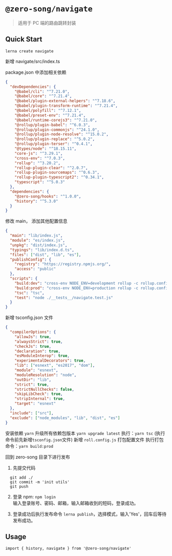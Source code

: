 # `@zero-song/navigate`

> 适用于 PC 端的路由跳转封装

## Quick Start

```
lerna create navigate
```

新增 navigate/src/index.ts

package.json 中添加相关依赖

```json
{
  "devDependencies": {
    "@babel/cli": "^7.21.0",
    "@babel/core": "^7.21.4",
    "@babel/plugin-external-helpers": "^7.18.6",
    "@babel/plugin-transform-runtime": "^7.21.4",
    "@babel/polyfill": "^7.12.1",
    "@babel/preset-env": "^7.21.4",
    "@babel/runtime-corejs3": "^7.21.0",
    "@rollup/plugin-babel": "^6.0.3",
    "@rollup/plugin-commonjs": "^24.1.0",
    "@rollup/plugin-node-resolve": "^15.0.2",
    "@rollup/plugin-replace": "^5.0.2",
    "@rollup/plugin-terser": "^0.4.1",
    "@types/node": "^18.15.11",
    "core-js": "^3.29.1",
    "cross-env": "^7.0.3",
    "rollup": "^3.20.2",
    "rollup-plugin-clear": "^2.0.7",
    "rollup-plugin-sourcemaps": "^0.6.3",
    "rollup-plugin-typescript2": "^0.34.1",
    "typescript": "^5.0.3"
  },
  "dependencies": {
    "@zero-song/hooks": "^1.0.0",
    "history": "^5.3.0"
  }
}
```

修改 main， 添加其他配置信息

```json
{
  "main": "lib/index.js",
  "module": "es/index.js",
  "unpkg": "dist/index.js",
  "typings": "lib/index.d.ts",
  "files": ["dist", "lib", "es"],
  "publishConfig": {
    "registry": "https://registry.npmjs.org/",
    "access": "public"
  },
  "scripts": {
    "build:dev": "cross-env NODE_ENV=development rollup -c rollup.config.js --bundleConfigAsCjs ",
    "build:prod": "cross-env NODE_ENV=production rollup -c rollup.config.js --bundleConfigAsCjs ",
    "tsc": "tsc",
    "test": "node ./__tests__/navigate.test.js"
  }
}
```

新增 tsconfig.json 文件

```json
{
  "compilerOptions": {
    "allowJs": true,
    "alwaysStrict": true,
    "checkJs": true,
    "declaration": true,
    "esModuleInterop": true,
    "experimentalDecorators": true,
    "lib": ["esnext", "es2017", "dom"],
    "module": "esnext",
    "moduleResolution": "node",
    "outDir": "lib",
    "strict": true,
    "strictNullChecks": false,
    "skipLibCheck": true,
    "stripInternal": true,
    "target": "esnext"
  },
  "include": ["src"],
  "exclude": ["node_modules", "lib", "dist", "es"]
}
```

安装依赖 `yarn`
升级所有依赖包版本 `yarn upgrade latest`
执行：`yarn tsc` (执行命令前先新增`tsconfig.json`文件)
新增 `roll.config.js` 打包配置文件
执行打包命令：`yarn build:prod`

回到 zero-song 目录下进行发布

1. 先提交代码

```
  git add ./
  git commit -m 'init utils'
  git push
```

2. 登录 npm: `npm login`  
   输入登录账号、密码、邮箱，输入邮箱收到的短码，登录成功。

3. 登录成功后执行发布命令 `lerna publish`，选择模式，输入'Yes'，回车后等待发布成功。

## Usage

```
import { history, navigate } from '@zero-song/navigate'
```
